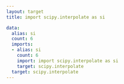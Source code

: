 ```yaml
---
layout: target
title: import scipy.interpolate as si

data:
  alias: si
  count: 6
  imports:
  - alias: si
    count: 6
    import: import scipy.interpolate as si
    target: scipy.interpolate
  target: scipy.interpolate
---
```

